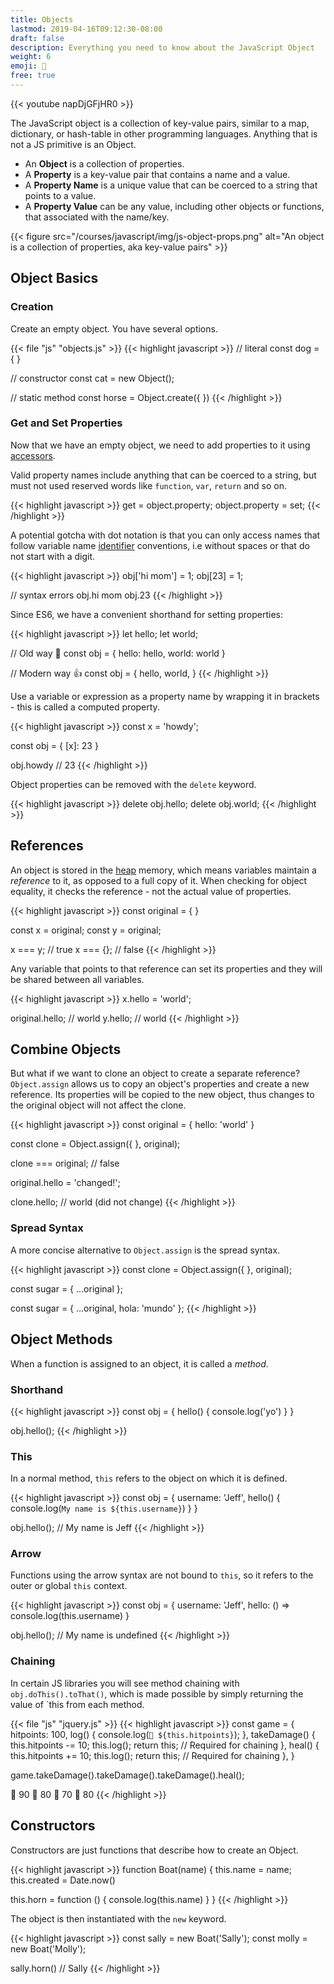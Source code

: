 ```yaml
---
title: Objects
lastmod: 2019-04-16T09:12:30-08:00
draft: false
description: Everything you need to know about the JavaScript Object
weight: 6
emoji: 🧱
free: true
---
```


{{< youtube napDjGFjHR0 >}}

The JavaScript object is a collection of key-value pairs, similar to a map, dictionary, or hash-table in other programming languages. Anything that is not a JS primitive is an Object.

- An **Object** is a collection of properties.
- A **Property** is a key-value pair that contains a name and a value. 
- A **Property Name** is a unique value that can be coerced to a string that points to a value. 
- A **Property Value** can be any value, including other objects or functions, that associated with the name/key. 

{{< figure src="/courses/javascript/img/js-object-props.png" alt="An object is a collection of properties, aka key-value pairs" >}}

## Object Basics

### Creation

Create an empty object. You have several options. 

{{< file "js" "objects.js" >}}
{{< highlight javascript >}}
// literal
const dog = { }

// constructor
const cat = new Object();

// static method
const horse = Object.create({ })
{{< /highlight >}}

### Get and Set Properties

Now that we have an empty object, we need to add properties to it using [accessors](https://developer.mozilla.org/en-US/docs/Web/JavaScript/Reference/Operators/Property_accessors). 

Valid property names include anything that can be coerced to a string, but must not used reserved words like `function`, `var`, `return` and so on. 

{{< highlight javascript >}}
get = object.property;
object.property = set;
{{< /highlight >}}


A potential gotcha with dot notation is that you can only access names that follow variable name [identifier](https://developer.mozilla.org/en-US/docs/Glossary/identifier) conventions, i.e without spaces or that do not start with a digit.

{{< highlight javascript >}}
obj['hi mom'] = 1;
obj[23] = 1;

// syntax errors
obj.hi mom
obj.23
{{< /highlight >}}

Since ES6, we have a convenient shorthand for setting properties:

{{< highlight javascript >}}
let hello;
let world;

// Old way 💩
const obj = {
    hello: hello,
    world: world
}

// Modern way 👍
const obj = {
    hello,
    world,
}
{{< /highlight >}}

Use a variable or expression as a property name by wrapping it in brackets - this is called a computed property. 

{{< highlight javascript >}}
const x = 'howdy';

const obj = {
  [x]: 23
}

obj.howdy // 23
{{< /highlight >}}

Object properties can be removed with the `delete` keyword. 

{{< highlight javascript >}}
delete obj.hello;
delete obj.world;
{{< /highlight >}}

## References

An object is stored in the [heap](https://developers.google.com/web/tools/chrome-devtools/memory-problems/memory-101) memory, which means variables maintain a *reference* to it, as opposed to a full copy of it. When checking for object equality, it checks the reference - not the actual value of properties.

{{< highlight javascript >}}
const original = { }

const x = original;
const y = original;

x === y; // true
x === {}; // false
{{< /highlight >}}

Any variable that points to that reference can set its properties and they will be shared between all variables. 

{{< highlight javascript >}}
x.hello = 'world';

original.hello; // world
y.hello; // world
{{< /highlight >}}

## Combine Objects

But what if we want to clone an object to create a separate reference? `Object.assign` allows us to copy an object's properties and create a new reference. Its properties will be copied to the new object, thus changes to the original object will not affect the clone. 

{{< highlight javascript >}}
const original = {
    hello: 'world'
 }

const clone = Object.assign({ }, original);

clone === original; // false

original.hello = 'changed!';

clone.hello; // world (did not change)
{{< /highlight >}}

### Spread Syntax

A more concise alternative to `Object.assign` is the spread syntax.

{{< highlight javascript >}}
const clone = Object.assign({ }, original);

const sugar = { ...original };

const sugar = { ...original, hola: 'mundo' }; 
{{< /highlight >}}

## Object Methods

When a function is assigned to an object, it is called a *method*. 

### Shorthand

{{< highlight javascript >}}
const obj = {
  hello() {
	  console.log('yo')
  }
}

obj.hello();
{{< /highlight >}}


### This

In a normal method, `this` refers to the object on which it is defined.

{{< highlight javascript >}}
const obj = {
  username: 'Jeff',
  hello() {
	console.log(`My name is ${this.username}`)
  }
}

obj.hello(); // My name is Jeff
{{< /highlight >}}

### Arrow

Functions using the arrow syntax are not bound to `this`, so it refers to the outer or global `this` context. 

{{< highlight javascript >}}
const obj = {
  username: 'Jeff',
  hello: () => console.log(this.username)
}

obj.hello(); // My name is undefined
{{< /highlight >}}

### Chaining

In certain JS libraries you will see method chaining with `obj.doThis().toThat()`, which is made possible by simply returning the value of `this from each method. 

{{< file "js" "jquery.js" >}}
{{< highlight javascript >}}
const game = {
  hitpoints: 100,
  log() {
    console.log(`👾 ${this.hitpoints}`);
  },
  takeDamage() {
    this.hitpoints -= 10;
    this.log();
    return this; // Required for chaining
  },
  heal() {
    this.hitpoints += 10;
    this.log();
    return this; // Required for chaining
  },
}

game.takeDamage().takeDamage().takeDamage().heal();

👾 90
👾 80
👾 70
👾 80
{{< /highlight >}}

## Constructors

Constructors are just functions that describe how to create an Object. 

{{< highlight javascript >}}
function Boat(name) {
  this.name = name;
  this.created = Date.now()

  this.horn = function () {
    console.log(this.name)
  }
}
{{< /highlight >}}

The object is then instantiated with the `new` keyword. 

{{< highlight javascript >}}
const sally = new Boat('Sally');
const molly = new Boat('Molly');

sally.horn() // Sally
{{< /highlight >}}
